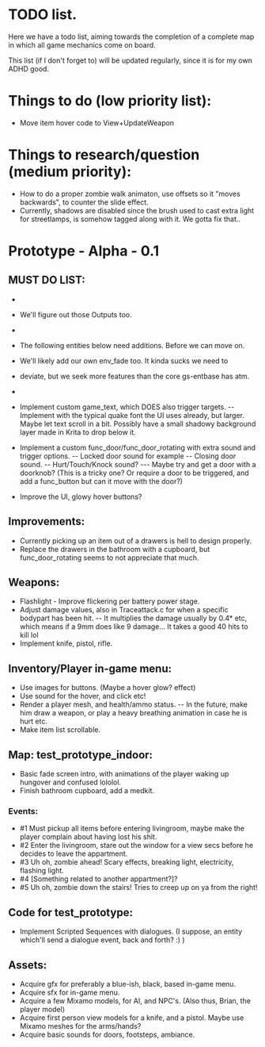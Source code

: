 # TODO list.
Here we have a todo list, aiming towards the completion of a complete map
in which all game mechanics come on board.

This list (if I don't forget to) will be updated regularly, since it is for
my own ADHD good.

# Things to do (low priority list):
- Move item hover code to View+UpdateWeapon

# Things to research/question (medium priority):
- How to do a proper zombie walk animaton, use offsets so it "moves backwards", to counter the slide effect.
- Currently, shadows are disabled since the brush used to cast extra light for streetlamps, is somehow tagged along with it.
  We gotta fix that..

# Prototype - Alpha - 0.1
## MUST DO LIST:
-
- We'll figure out those Outputs too.
-
- The following entities below need additions. Before we can move on.
- We'll likely add our own env_fade too. It kinda sucks we need to
- deviate, but we seek more features than the core gs-entbase has atm.
-
- Implement custom game_text, which DOES also trigger targets.
  -- Implement with the typical quake font the UI uses already, but
     larger. Maybe let text scroll in a bit. Possibly have a small shadowy background layer made in Krita to drop below it.
     
- Implement a custom func_door/func_door_rotating with extra sound and trigger options.
  -- Locked door sound for example
  -- Closing door sound.
  -- Hurt/Touch/Knock sound?
  --- Maybe try and get a door with a doorknob? (This is a tricky one?
  Or require a door to be triggered, and add a func_button but can it move with the door?)

- Improve the UI, glowy hover buttons?

## Improvements:
- Currently picking up an item out of a drawers is hell to design properly.
- Replace the drawers in the bathroom with a cupboard, but func_door_rotating seems to not appreciate that much.

## Weapons:
- Flashlight - Improve flickering per battery power stage.
- Adjust damage values, also in Traceattack.c for when a specific bodypart has been hit.
    -- It multiplies the damage usually by 0.4* etc, which means if a 9mm does like 9 damage... It takes a good 40 hits to kill lol
- Implement knife, pistol, rifle.

## Inventory/Player in-game menu:
- Use images for buttons. (Maybe a hover glow? effect)
- Use sound for the hover, and click etc!
- Render a player mesh, and health/ammo status.
    -- In the future, make him draw a weapon, or play a heavy breathing animation in case he is hurt etc.
- Make item list scrollable.

## Map: test_prototype_indoor:
- Basic fade screen intro, with animations of the player waking up hungover and confused lololol.
- Finish bathroom cupboard, add a medkit.

### Events:
- #1 Must pickup all items before entering livingroom, maybe make the player complain about having lost his shit.
- #2 Enter the livingroom, stare out the window for a view secs before he decides to leave the appartment.
- #3 Uh oh, zombie ahead! Scary effects, breaking light, electricity, flashing light.
- #4 [Something related to another appartment?]?
- #5 Uh oh, zombie down the stairs! Tries to creep up on ya from the right!

## Code for test_prototype:
- Implement Scripted Sequences with dialogues. (I suppose, an entity which'll send a dialogue event, back and forth? :) )

## Assets:
- Acquire gfx for preferably a blue-ish, black, based in-game menu.
- Acquire sfx for in-game menu.
- Acquire a few Mixamo models, for AI, and NPC's. (Also thus, Brian, the player model)
- Acquire first person view models for a knife, and a pistol. Maybe use Mixamo meshes for the arms/hands?
- Acquire basic sounds for doors, footsteps, ambiance.
